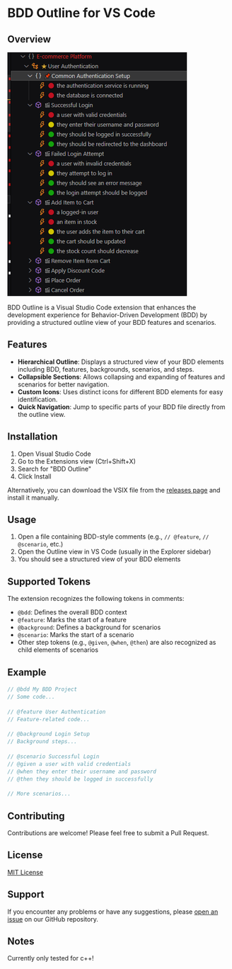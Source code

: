 # BDD Outline for VS Code

## Overview

![alt text](images/Screenshot2024-08-12152807.png)

BDD Outline is a Visual Studio Code extension that enhances the development experience for Behavior-Driven Development (BDD) by providing a structured outline view of your BDD features and scenarios.

## Features

- **Hierarchical Outline**: Displays a structured view of your BDD elements including BDD, features, backgrounds, scenarios, and steps.
- **Collapsible Sections**: Allows collapsing and expanding of features and scenarios for better navigation.
- **Custom Icons**: Uses distinct icons for different BDD elements for easy identification.
- **Quick Navigation**: Jump to specific parts of your BDD file directly from the outline view.

## Installation

1. Open Visual Studio Code
2. Go to the Extensions view (Ctrl+Shift+X)
3. Search for "BDD Outline"
4. Click Install

Alternatively, you can download the VSIX file from the [releases page](link-to-your-releases-page) and install it manually.

## Usage

1. Open a file containing BDD-style comments (e.g., `// @feature`, `// @scenario`, etc.)
2. Open the Outline view in VS Code (usually in the Explorer sidebar)
3. You should see a structured view of your BDD elements

## Supported Tokens

The extension recognizes the following tokens in comments:

- `@bdd`: Defines the overall BDD context
- `@feature`: Marks the start of a feature
- `@background`: Defines a background for scenarios
- `@scenario`: Marks the start of a scenario
- Other step tokens (e.g., `@given`, `@when`, `@then`) are also recognized as child elements of scenarios

## Example

```javascript
// @bdd My BDD Project
// Some code...

// @feature User Authentication
// Feature-related code...

// @background Login Setup
// Background steps...

// @scenario Successful Login
// @given a user with valid credentials
// @when they enter their username and password
// @then they should be logged in successfully

// More scenarios...
```

## Contributing

Contributions are welcome! Please feel free to submit a Pull Request.

## License

[MIT License](LICENSE)

## Support

If you encounter any problems or have any suggestions, please [open an issue](link-to-your-issues-page) on our GitHub repository.

## Notes
Currently only tested for c++!